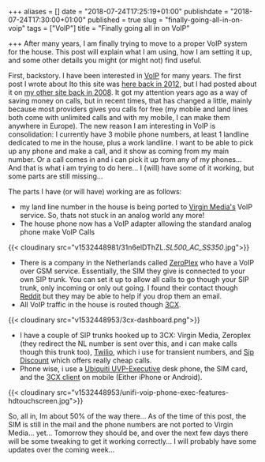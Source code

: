 +++
aliases = []
date = "2018-07-24T17:25:19+01:00"
publishdate = "2018-07-24T17:30:00+01:00"
published = true
slug = "finally-going-all-in-on-voip"
tags = ["VoIP"]
title = "Finally going all in on VoIP"

+++
After many years, I am finally trying to move to a proper VoIP system for the house. This post will explain what I am using, how I am setting it up, and some other details you might (or might not) find useful.

First, backstory. I have been interested in [VoIP](https://www.tiernanotoole.ie/tags/voip.html) for many years. The first post I wrote about Ito this site was [here back in 2012](https://www.tiernanotoole.ie/2012/09/11/voip-stuff.html), but I had posted about it on [my other site back in 2008](https://blog.lotas-smartman.net/voip-in-ireland/). It got my attention years ago as a way of saving money on calls, but in recent times, that has changed a little, mainly because most providers gives you calls for free (my mobile and land lines both come with unlimited calls and with my mobile, I can make them anywhere in Europe). The new reason I am interesting in VoIP is consolidation: I currently have 3 mobile phone numbers, at least 1 landline dedicated to me in the house, plus a work landline. I want to be able to pick up any phone and make a call, and it show as coming from my main number. Or a call comes in and i can pick it up from any of my phones... And that is what i am trying to do here... I (will) have some of it working, but some parts are still missing... 

The parts I have (or will have) working are as follows:

* my land line number in the house is being ported to [Virgin Media's](4) VoIP service. So, thats not stuck in an analog world any more!
* The house phone now has a VoIP adapter allowing the standard analog phone make VoIP Calls

{{< cloudinary src="v1532448981/31n6elDThZL._SL500_AC_SS350_.jpg">}}

* There is a company in the Netherlands called [ZeroPlex](https://www.zeroplex.nl/) who have a VoIP over GSM service. Essentially, the SIM they give is connected to your own SIP trunk. You can set it up to allow all calls to go though your SIP trunk, only incoming or only out going. I found their contact though [Reddit](https://reddit.com) but they may be able to help if you drop them an email.
* All VoIP traffic in the house is routed though [3CX](https://www.3cx.com).

{{< cloudinary src="v1532448953/3cx-dashboard.png">}}

* I have a couple of SIP trunks hooked up to 3CX: Virgin Media, Zeroplex (they redirect the NL number is sent over this, and i can make calls though this trunk too), [Twilio](http://www.twilio.com), which i use for transient numbers, and [Sip Discount](https://www.sipdiscount.com) which offers really cheap calls.
* Phone wise, i use a [Ubiquiti UVP-Executive](https://www.ubnt.com/unifi-voip/overview/) desk phone, the SIM card, and the [3CX client](https://www.3cx.com/phone-system/3cxphone/) on mobile (Either iPhone or Android).

{{< cloudinary src="v1532448953/unifi-voip-phone-exec-features-hdtouchscreen.jpg">}}

So, all in, Im about 50% of the way there... As of the time of this post, the SIM is still in the mail and the phone numbers are not ported to Virgin Media... yet... Tomorrow they should be, and over the next few days there will be some tweaking to get it working correctly... I will probably have some updates over the coming week...
